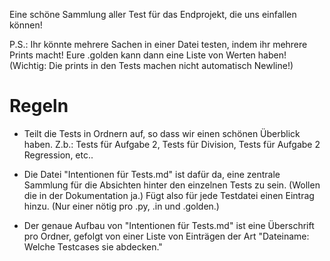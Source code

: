 Eine schöne Sammlung aller Test für das Endprojekt, die uns einfallen können!

P.S.: Ihr könnte mehrere Sachen in einer Datei testen, indem ihr mehrere Prints macht! Eure .golden kann dann eine Liste von Werten haben! (Wichtig: Die prints in den Tests machen nicht automatisch Newline!)

# Regeln

- Teilt die Tests in Ordnern auf, so dass wir einen schönen Überblick haben. Z.b.: Tests für Aufgabe 2, Tests für Division, Tests für Aufgabe 2 Regression, etc..

- Die Datei "Intentionen für Tests.md" ist dafür da, eine zentrale Sammlung für die Absichten hinter den einzelnen Tests zu sein. (Wollen die in der Dokumentation ja.)
  Fügt also für jede Testdatei einen Eintrag hinzu. (Nur einer nötig pro .py, .in und .golden.)

- Der genaue Aufbau von "Intentionen für Tests.md" ist eine Überschrift pro Ordner, gefolgt von einer Liste von Einträgen der Art "Dateiname: Welche Testcases sie abdecken."
